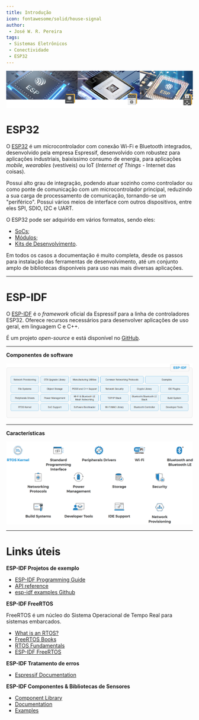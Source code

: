 ```yaml
---
title: Introdução
icon: fontawesome/solid/house-signal
author:
 - José W. R. Pereira
tags:
 - Sistemas Eletrônicos
 - Conectividade
 - ESP32
---
```


![capa](img/esp32-1-capa.png)


# ESP32

O [ESP32](https://www.espressif.com/en/products/socs/esp32) é um microcontrolador com conexão Wi-Fi e Bluetooth integrados, desenvolvido pela empresa Espressif, desenvolvido com robustez para aplicações industriais, baixíssimo consumo de energia, para aplicações *mobile*, *wearables* (vestíveis) ou IoT (*Internet of Things* - Internet das coisas).

Possui alto grau de integração, podendo atuar sozinho como controlador ou como ponte de comunicação com um microcontrolador principal, reduzindo a sua carga de processamento de comunicação, tornando-se um "periférico".
Possui vários meios de interface com outros dispositivos, entre eles SPI, SDIO, I2C e UART.

O ESP32 pode ser adquirido em vários formatos, sendo eles:

- [SoCs](https://www.espressif.com/en/support/download/documents/chips);
- [Módulos](https://www.espressif.com/en/support/download/documents/modules);
- [Kits de Desenvolvimento](https://www.espressif.com/en/support/download/documents/development-board).

Em todos os casos a documentação é muito completa, desde os passos para instalação das ferramentas de desenvolvimento, até um conjunto amplo de bibliotecas disponíveis para uso nas mais diversas aplicações. 

---

# ESP-IDF

O [ESP-IDF](https://www.espressif.com/en/products/sdks/esp-idf) é o *framework* oficial da Espressif para a linha de controladores ESP32. Oferece recursos necessários para desenvolver aplicações de uso geral, em linguagem C e C++. 

É um projeto *open-source* e está disponível no [GitHub](https://github.com/espressif/esp-idf). 

---

**Componentes de software**

![Componentes_de_software](img/esp32-1-componentes_sw.png)

---

**Características**

![Caracteristicas](img/esp32-1-caracteristicas.png)

---

# Links úteis

**ESP-IDF Projetos de exemplo**

- [ESP-IDF Programming Guide](https://docs.espressif.com/projects/esp-idf/en/latest/esp32/)
- [API reference](https://docs.espressif.com/projects/esp-idf/en/latest/esp32/api-reference/index.html)
- [esp-idf examples Github](https://github.com/espressif/esp-idf/tree/master/examples)


**ESP-IDF FreeRTOS**

FreeRTOS é um núcleo do Sistema Operacional de Tempo Real para sistemas embarcados.

- [What is an RTOS?](https://www.freertos.org/about-RTOS.html)
- [FreeRTOS Books](https://www.freertos.org/Documentation/RTOS_book.html)
- [RTOS Fundamentals](https://www.freertos.org/implementation/a00002.html)
- [ESP-IDF FreeRTOS](https://docs.espressif.com/projects/esp-idf/en/latest/esp32/api-reference/system/freertos.html)


**ESP-IDF Tratamento de erros**

- [Espressif Documentation](https://docs.espressif.com/projects/esp-idf/en/latest/esp32/api-guides/error-handling.html)


**ESP-IDF Componentes & Bibliotecas de Sensores**

- [Component Library](https://github.com/UncleRus/esp-idf-lib)
- [Documentation](https://esp-idf-lib.readthedocs.io/en/latest/)
- [Examples](https://github.com/UncleRus/esp-idf-lib/tree/master/examples)


